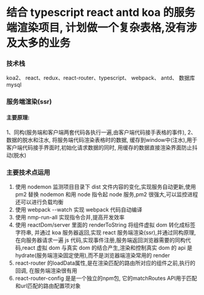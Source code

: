 # 结合 typescript react antd koa 的服务端渲染项目, 计划做一个复杂表格,没有涉及太多的业务

### 技术栈

koa2、 react、redux、react-router、typescript、 webpack、 antd、 数据库 mysql


### 服务端渲染(ssr)

#### 主要原理:

1、同构(服务端和客户端两套代码各执行一遍,由客户端代码接手表格的事件),
2、数据的脱水和注水, 将服务端代码渲染表格时的数据, 缓存到window中(注水),用于客户端代码接手界面时,初始化请求数据的同时, 用缓存的数据直接渲染界面防止抖动(脱水)

### 主要技术点运用

1. 使用 nodemon 监测项目目录下 dist 文件内容的变化,实现服务自动更新,使用 pm2 替换 nodemon 和用 node 指令起 node 服务,pm2 很强大,可以监控进程还可以进行负载均衡
2. 使用 webpack --watch 实现 webpack 代码自动编译
3. 使用 nmp-run-all 实现指令合并,提高开发效率
4. 使用 reactDom/server 里面的 renderToString 将组件虚拟 dom 转化成标签字符串, 并通过 koa 服务器返回,实现 react 服务端渲染(ssr),并通过同构原理,在向服务器请求一遍 js 代码,实现事件注册,服务端返回浏览器需要的同构代码,react 虚拟 dom 与真实 dom 的结合产生,渲染和控制真实 dom 的 api 是 hydrate(服务端渲染固定使用),而不是浏览器端渲染常用的 render
5. react-router 的loadData属性,是在渲染匹配的路由所对应的组件之前,执行的回调, 在服务端渲染很有用
6. react-router-config 是是一个独立的npm包, 它的matchRoutes API用于匹配和url匹配的路由配置项对象





